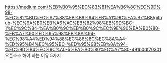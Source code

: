 https://medium.com/%EB%B0%95%EC%83%81%EA%B6%8C%EC%9D%98-%EC%82%BD%EC%A7%88%EB%B8%94%EB%A1%9C%EA%B7%B8/github-%EC%9A%B0%EB%A6%AC%EB%82%98%EB%9D%BC-1%EC%9C%84-%EA%B0%9C%EB%B0%9C%EC%9E%90%EA%B0%80-%EB%A7%90%ED%95%98%EB%8A%94-%EC%98%A4%ED%94%88%EC%86%8C%EC%8A%A4-%ED%95%B4%EC%95%BC-%ED%95%98%EB%8A%94-%EC%9D%B4%EC%9C%A0-5%EA%B0%80%EC%A7%80-491b0df70301
오픈소스 해야 하는 이유 5가지
